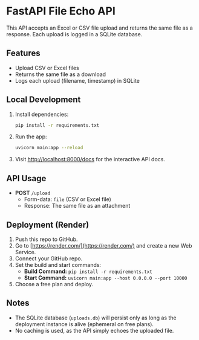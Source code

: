 # FastAPI File Echo API

This API accepts an Excel or CSV file upload and returns the same file as a response. Each upload is logged in a SQLite database.

## Features
- Upload CSV or Excel files
- Returns the same file as a download
- Logs each upload (filename, timestamp) in SQLite

## Local Development

1. Install dependencies:
   ```bash
   pip install -r requirements.txt
   ```
2. Run the app:
   ```bash
   uvicorn main:app --reload
   ```
3. Visit [http://localhost:8000/docs](http://localhost:8000/docs) for the interactive API docs.

## API Usage

- **POST** `/upload`
  - Form-data: `file` (CSV or Excel file)
  - Response: The same file as an attachment

## Deployment (Render)

1. Push this repo to GitHub.
2. Go to [https://render.com/](https://render.com/) and create a new Web Service.
3. Connect your GitHub repo.
4. Set the build and start commands:
   - **Build Command:** `pip install -r requirements.txt`
   - **Start Command:** `uvicorn main:app --host 0.0.0.0 --port 10000`
5. Choose a free plan and deploy.

## Notes
- The SQLite database (`uploads.db`) will persist only as long as the deployment instance is alive (ephemeral on free plans).
- No caching is used, as the API simply echoes the uploaded file. 
